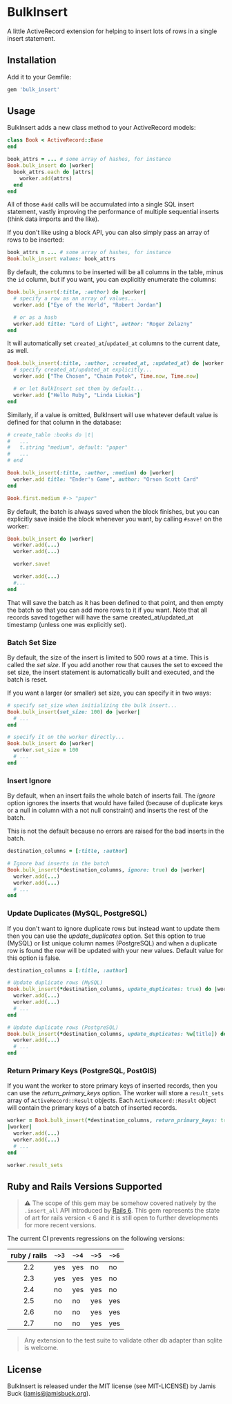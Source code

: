 # BulkInsert

A little ActiveRecord extension for helping to insert lots of rows in a
single insert statement.

## Installation

Add it to your Gemfile:

```ruby
gem 'bulk_insert'
```

## Usage

BulkInsert adds a new class method to your ActiveRecord models:

```ruby
class Book < ActiveRecord::Base
end

book_attrs = ... # some array of hashes, for instance
Book.bulk_insert do |worker|
  book_attrs.each do |attrs|
    worker.add(attrs)
  end
end
```

All of those `#add` calls will be accumulated into a single SQL insert
statement, vastly improving the performance of multiple sequential
inserts (think data imports and the like).

If you don't like using a block API, you can also simply pass an array
of rows to be inserted:

```ruby
book_attrs = ... # some array of hashes, for instance
Book.bulk_insert values: book_attrs
```

By default, the columns to be inserted will be all columns in the table,
minus the `id` column, but if you want, you can explicitly enumerate
the columns:

```ruby
Book.bulk_insert(:title, :author) do |worker|
  # specify a row as an array of values...
  worker.add ["Eye of the World", "Robert Jordan"]

  # or as a hash
  worker.add title: "Lord of Light", author: "Roger Zelazny"
end
```

It will automatically set `created_at`/`updated_at` columns to the current
date, as well.

```ruby
Book.bulk_insert(:title, :author, :created_at, :updated_at) do |worker|
  # specify created_at/updated_at explicitly...
  worker.add ["The Chosen", "Chaim Potok", Time.now, Time.now]

  # or let BulkInsert set them by default...
  worker.add ["Hello Ruby", "Linda Liukas"]
end
```

Similarly, if a value is omitted, BulkInsert will use whatever default
value is defined for that column in the database:

```ruby
# create_table :books do |t|
#   ...
#   t.string "medium", default: "paper"
#   ...
# end

Book.bulk_insert(:title, :author, :medium) do |worker|
  worker.add title: "Ender's Game", author: "Orson Scott Card"
end

Book.first.medium #-> "paper"
```

By default, the batch is always saved when the block finishes, but you
can explicitly save inside the block whenever you want, by calling
`#save!` on the worker:

```ruby
Book.bulk_insert do |worker|
  worker.add(...)
  worker.add(...)

  worker.save!

  worker.add(...)
  #...
end
```

That will save the batch as it has been defined to that point, and then
empty the batch so that you can add more rows to it if you want. Note
that all records saved together will have the same created_at/updated_at
timestamp (unless one was explicitly set).

### Batch Set Size

By default, the size of the insert is limited to 500 rows at a time.
This is called the _set size_. If you add another row that causes the
set to exceed the set size, the insert statement is automatically built
and executed, and the batch is reset.

If you want a larger (or smaller) set size, you can specify it in
two ways:

```ruby
# specify set_size when initializing the bulk insert...
Book.bulk_insert(set_size: 100) do |worker|
  # ...
end

# specify it on the worker directly...
Book.bulk_insert do |worker|
  worker.set_size = 100
  # ...
end
```

### Insert Ignore

By default, when an insert fails the whole batch of inserts fail. The
_ignore_ option ignores the inserts that would have failed (because of
duplicate keys or a null in column with a not null constraint) and
inserts the rest of the batch.

This is not the default because no errors are raised for the bad
inserts in the batch.

```ruby
destination_columns = [:title, :author]

# Ignore bad inserts in the batch
Book.bulk_insert(*destination_columns, ignore: true) do |worker|
  worker.add(...)
  worker.add(...)
  # ...
end
```

### Update Duplicates (MySQL, PostgreSQL)

If you don't want to ignore duplicate rows but instead want to update them
then you can use the _update_duplicates_ option. Set this option to true
(MySQL) or list unique column names (PostgreSQL) and when a duplicate row
is found the row will be updated with your new values.
Default value for this option is false.

```ruby
destination_columns = [:title, :author]

# Update duplicate rows (MySQL)
Book.bulk_insert(*destination_columns, update_duplicates: true) do |worker|
  worker.add(...)
  worker.add(...)
  # ...
end

# Update duplicate rows (PostgreSQL)
Book.bulk_insert(*destination_columns, update_duplicates: %w[title]) do |worker|
  worker.add(...)
  # ...
end
```

### Return Primary Keys (PostgreSQL, PostGIS)

If you want the worker to store primary keys of inserted records, then you can
use the _return_primary_keys_ option. The worker will store a `result_sets`
array of `ActiveRecord::Result` objects. Each `ActiveRecord::Result` object
will contain the primary keys of a batch of inserted records.

```ruby
worker = Book.bulk_insert(*destination_columns, return_primary_keys: true) do
|worker|
  worker.add(...)
  worker.add(...)
  # ...
end

worker.result_sets
```

## Ruby and Rails Versions Supported

> :warning: The scope of this gem may be somehow covered natively by the `.insert_all` API
> introduced by [Rails 6](https://apidock.com/rails/v6.0.0/ActiveRecord/Persistence/ClassMethods/insert_all).
> This gem represents the state of art for rails version < 6 and it is still open to
> further developments for more recent versions.

The current CI prevents regressions on the following versions:

ruby / rails | `~>3` | `~>4` | `~>5` | `~>6`
:-----------:|-------|-------|-------|------
2.2          |  yes  |  yes  |  no   |  no
2.3          |  yes  |  yes  |  yes  |  no
2.4          |  no   |  yes  |  yes  |  no
2.5          |  no   |  no   |  yes  |  yes
2.6          |  no   |  no   |  yes  |  yes
2.7          |  no   |  no   |  yes  |  yes

> Any extension to the test suite to validate other db adapter than sqlite is welcome.

## License

BulkInsert is released under the MIT license (see MIT-LICENSE) by
Jamis Buck (jamis@jamisbuck.org).
